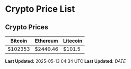# Crypto Price List

## Crypto Prices
| Bitcoin | Ethereum | Litecoin |
| ------- | -------- | -------- |
| $102353 | $2440.46 | $101.5 |
**Last Updated:** 2025-05-13 04:34 UTC
**Last Updated:** $DATE$
